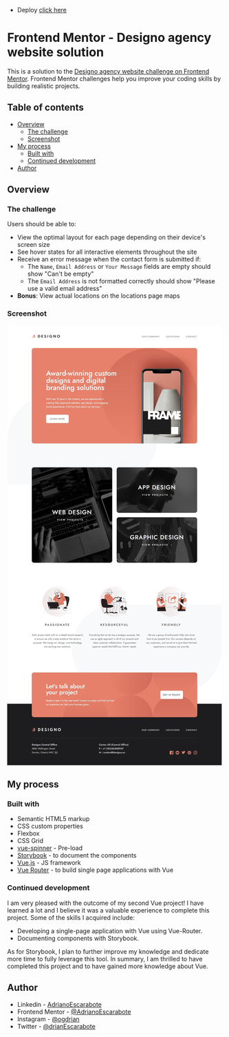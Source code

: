 - Deploy [click here](https://signo-website-adrianoescarabote.vercel.app/)

# Frontend Mentor - Designo agency website solution

This is a solution to the [Designo agency website challenge on Frontend Mentor](https://www.frontendmentor.io/challenges/designo-multipage-website-G48K6rfUT). Frontend Mentor challenges help you improve your coding skills by building realistic projects. 

## Table of contents

- [Overview](#overview)
  - [The challenge](#the-challenge)
  - [Screenshot](#screenshot)
- [My process](#my-process)
  - [Built with](#built-with)
  - [Continued development](#continued-development)
- [Author](#author)

## Overview

### The challenge

Users should be able to:

- View the optimal layout for each page depending on their device's screen size
- See hover states for all interactive elements throughout the site
- Receive an error message when the contact form is submitted if:
  - The `Name`, `Email Address` or `Your Message` fields are empty should show "Can't be empty"
  - The `Email Address` is not formatted correctly should show "Please use a valid email address"
- **Bonus**: View actual locations on the locations page maps

### Screenshot

![](./screenshot/desktop.jpeg)

## My process

### Built with

- Semantic HTML5 markup
- CSS custom properties
- Flexbox
- CSS Grid
- [vue-spinner](https://www.npmjs.com/package/vue-spinner) - Pre-load
- [Storybook](https://storybook.js.org/) - to document the components
- [Vue.js](https://vuejs.org/) - JS framework
- [Vue Router](https://router.vuejs.org/) - to build single page applications with Vue

### Continued development

I am very pleased with the outcome of my second Vue project! I have learned a lot and I believe it was a valuable experience to complete this project. Some of the skills I acquired include:

- Developing a single-page application with Vue using Vue-Router.
- Documenting components with Storybook.

As for Storybook, I plan to further improve my knowledge and dedicate more time to fully leverage this tool. In summary, I am thrilled to have completed this project and to have gained more knowledge about Vue.

## Author

- Linkedin - [AdrianoEscarabote](https://www.linkedin.com/in/adriano-escarabote-944b02233/)
- Frontend Mentor - [@AdrianoEscarabote](https://www.frontendmentor.io/profile/AdrianoEscarabote)
- Instagram - [@ogdrian](https://www.instagram.com/ogdrian/)
- Twitter - [@drianEscarabote](https://twitter.com/drianEscarabote)